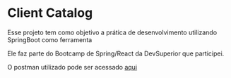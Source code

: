 # Client Catalog

Esse projeto tem como objetivo a prática de desenvolvimento utilizando SpringBoot como ferramenta

Ele faz parte do Bootcamp de Spring/React da DevSuperior que participei.

O postman utilizado pode ser acessado [aqui](./postman/client%20catalog%20Bootcamp.postman_collection.json)



